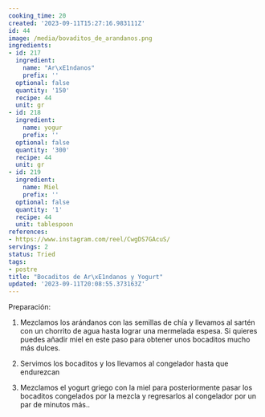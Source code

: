 ```yaml
---
cooking_time: 20
created: '2023-09-11T15:27:16.983111Z'
id: 44
image: /media/bovaditos_de_arandanos.png
ingredients:
- id: 217
  ingredient:
    name: "Ar\xE1ndanos"
    prefix: ''
  optional: false
  quantity: '150'
  recipe: 44
  unit: gr
- id: 218
  ingredient:
    name: yogur
    prefix: ''
  optional: false
  quantity: '300'
  recipe: 44
  unit: gr
- id: 219
  ingredient:
    name: Miel
    prefix: ''
  optional: false
  quantity: '1'
  recipe: 44
  unit: tablespoon
references:
- https://www.instagram.com/reel/CwgDS7GAcuS/
servings: 2
status: Tried
tags:
- postre
title: "Bocaditos de Ar\xE1ndanos y Yogurt"
updated: '2023-09-11T20:08:55.373163Z'
---
```

Preparación:

1. Mezclamos los arándanos con las semillas de chía y llevamos al sartén con un chorrito de agua hasta lograr una mermelada espesa. Si quieres puedes añadir miel en este paso para obtener unos bocaditos mucho más dulces.

2. Servimos los bocaditos y los llevamos al congelador hasta que endurezcan

3. Mezclamos el yogurt griego con la miel para posteriormente pasar los bocaditos congelados por la mezcla y regresarlos al congelador por un par de minutos más..

